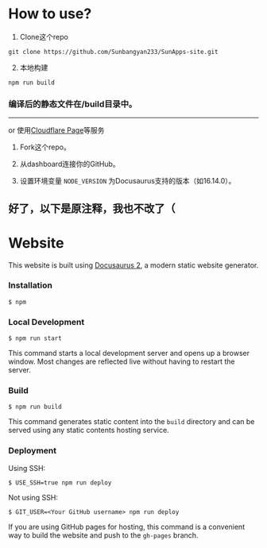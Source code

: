 # How to use?

1. Clone这个repo
 
 ```
 git clone https://github.com/Sunbangyan233/SunApps-site.git
 ```
2. 本地构建

```
npm run build
```

### 编译后的静态文件在/build目录中。

---

or 使用[Cloudflare Page](https://pages.cloudflare.com/)等服务

1. Fork这个repo。

2. 从dashboard连接你的GitHub。

3. 设置环境变量 ```NODE_VERSION``` 为Docusaurus支持的版本（如16.14.0）。

好了，以下是原注释，我也不改了（
---

# Website

This website is built using [Docusaurus 2](https://docusaurus.io/), a modern static website generator.

### Installation

```
$ npm
```

### Local Development

```
$ npm run start
```

This command starts a local development server and opens up a browser window. Most changes are reflected live without having to restart the server.

### Build

```
$ npm run build
```

This command generates static content into the `build` directory and can be served using any static contents hosting service.

### Deployment

Using SSH:

```
$ USE_SSH=true npm run deploy
```

Not using SSH:

```
$ GIT_USER=<Your GitHub username> npm run deploy
```

If you are using GitHub pages for hosting, this command is a convenient way to build the website and push to the `gh-pages` branch.

